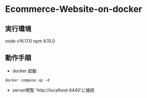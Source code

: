 # Ecommerce-Website-on-docker

## 実行環境
node v16.17.0
npm 8.15.0

## 動作手順

- docker 起動
```
docker compose up -d
```

- server閲覧
'http://localhost:4440'に接続